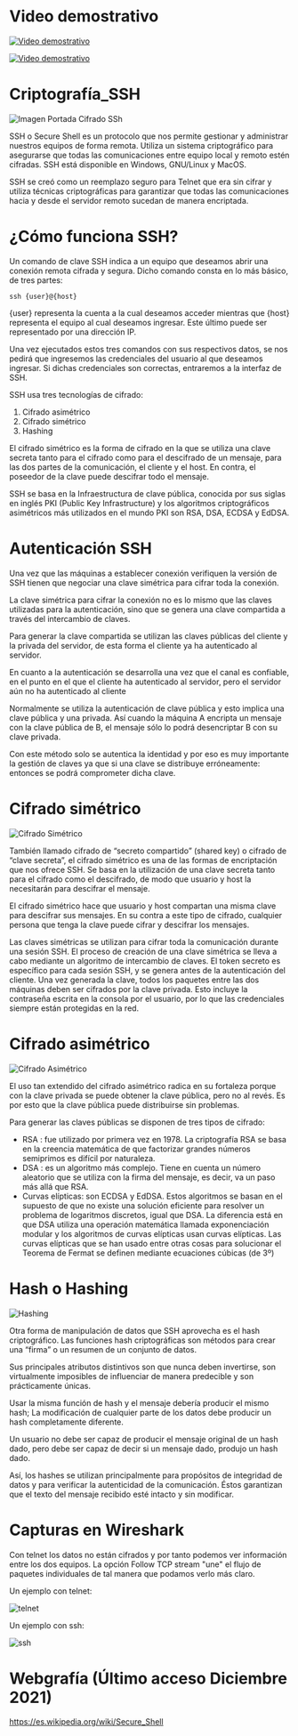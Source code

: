 
# Video demostrativo 
[![Video demostrativo](https://github.com/fernandopaezmartin/Criptografia_SSH/blob/main/imagenes/thumb_crypto_min.png
)](https://youtu.be/ZPLasmX_eUc)

[![Video demostrativo](http://img.youtube.com/vi/ZPLasmX_eUc/0.jpg)](http://www.youtube.com/watch?v=ZPLasmX_eUc)

# Criptografía_SSH
![Imagen Portada Cifrado SSh](https://github.com/fernandopaezmartin/Criptografia_SSH/blob/main/imagenes/ssh_portada.jpg)


SSH o Secure Shell es un protocolo que nos permite gestionar y administrar nuestros equipos de forma remota. Utiliza un sistema criptográfico para asegurarse que todas las comunicaciones entre equipo local y remoto estén cifradas. SSH está disponible en Windows, GNU/Linux y MacOS.

SSH se creó como un reemplazo seguro para Telnet que era sin cifrar y utiliza técnicas criptográficas para garantizar que todas las comunicaciones hacia y desde el servidor remoto sucedan de manera encriptada.

# ¿Cómo funciona SSH?

Un comando de clave SSH indica a un equipo que deseamos abrir una conexión remota cifrada y segura. Dicho comando consta en lo más básico, de tres partes:

`ssh {user}@{host}`

{user} representa la cuenta a la cual deseamos acceder mientras que {host} representa el equipo al cual deseamos ingresar. Este último puede ser representado  por una dirección IP.

Una vez ejecutados estos tres comandos con sus respectivos datos, se nos pedirá que ingresemos las credenciales del usuario al que deseamos ingresar. Si dichas credenciales son correctas, entraremos a la interfaz de SSH.

SSH usa tres tecnologías de cifrado:

1. Cifrado asimétrico
2. Cifrado simétrico
3. Hashing

El cifrado simétrico es la forma de cifrado en la que se utiliza una clave secreta tanto para el cifrado como para el descifrado de un mensaje, para las dos partes de la comunicación, el cliente y el host. En contra, el poseedor de la clave puede descifrar todo el mensaje.

SSH se basa en la Infraestructura de clave pública, conocida por sus siglas en inglés PKI (Public Key Infrastructure) y los algoritmos criptográficos asimétricos más utilizados en el mundo PKI son RSA, DSA, ECDSA y EdDSA.

# Autenticación SSH

Una vez que las máquinas a establecer conexión verifiquen la versión de SSH tienen que negociar una clave simétrica para cifrar toda la conexión.

La clave simétrica para cifrar la conexión no es lo mismo que las claves utilizadas para la autenticación, sino que se genera una clave compartida a través del intercambio de claves.

Para generar la clave compartida se utilizan las claves públicas del cliente y la privada del servidor, de esta forma el cliente ya ha autenticado al servidor.

En cuanto a la autenticación se desarrolla una vez que el canal es confiable, en el punto en el que el cliente ha autenticado al servidor, pero el servidor aún no ha autenticado al cliente

Normalmente se utiliza la autenticación de clave pública y esto implica una clave pública y una privada.
Así cuando la máquina A encripta un mensaje con la clave pública de B, el mensaje sólo lo podrá desencriptar B con su clave privada.

Con este método solo se autentica la identidad y por eso es muy importante la gestión de claves ya que si una clave se distribuye erróneamente: entonces se podrá comprometer dicha clave.

# Cifrado simétrico
![Cifrado Simétrico](https://github.com/fernandopaezmartin/Criptografia_SSH/blob/main/imagenes/cifrado-simetrico.jpg)

También llamado cifrado de “secreto compartido” (shared key) o cifrado de “clave secreta”, el cifrado simétrico es una de las formas de encriptación que nos ofrece SSH. Se basa en la utilización de una clave secreta tanto para el cifrado como el descifrado, de modo que usuario y host la necesitarán para descifrar el mensaje.

El cifrado simétrico hace que usuario y host compartan una misma clave para descifrar sus mensajes. En su contra a este tipo de cifrado, cualquier persona que tenga la clave puede cifrar y descifrar los mensajes.

Las claves simétricas se utilizan para cifrar toda la comunicación durante una sesión SSH. El proceso de creación de una clave simétrica se lleva a cabo mediante un algoritmo de intercambio de claves.
El token secreto es específico para cada sesión SSH, y se genera antes de la autenticación del cliente. Una vez generada la clave, todos los paquetes entre las dos máquinas deben ser cifrados por la clave privada. Esto incluye la contraseña escrita en la consola por el usuario, por lo que las credenciales siempre están protegidas en la red.

# Cifrado asimétrico

![Cifrado Asimétrico](https://github.com/fernandopaezmartin/Criptografia_SSH/blob/main/imagenes/cifrado-asimetrico.jpg)

El uso tan extendido del cifrado asimétrico radica en su fortaleza porque con la clave privada se puede obtener la clave pública, pero no al revés. Es por esto que  la clave pública puede distribuirse sin problemas.

Para generar las claves públicas se disponen de tres tipos de cifrado:

- RSA : fue utilizado por primera vez en 1978. La criptografía RSA se basa en la creencia matemática de que factorizar grandes números semiprimos es difícil por naturaleza.
- DSA : es un algoritmo más complejo. Tiene en cuenta un número aleatorio que se utiliza con la firma del mensaje, es decir, va un paso más allá que RSA.
- Curvas elípticas: son ECDSA y EdDSA. Estos algoritmos se basan en el supuesto de que no existe una solución eficiente para resolver un problema de logaritmos discretos, igual que DSA. La diferencia está en que DSA utiliza una operación matemática llamada exponenciación modular y los algoritmos de curvas elípticas usan curvas elípticas. Las curvas elípticas que se han usado entre otras cosas para solucionar el Teorema de Fermat se definen mediante ecuaciones cúbicas (de 3º)


# Hash o Hashing

![Hashing](https://github.com/fernandopaezmartin/Criptografia_SSH/blob/main/imagenes/ssh-tutorial-hash.jpg)

Otra forma de manipulación de datos que SSH aprovecha es el hash criptográfico. Las funciones hash criptográficas son métodos para crear una “firma” o un resumen de un conjunto de datos.

Sus principales atributos distintivos son que nunca deben invertirse, son virtualmente imposibles de influenciar de manera predecible y son prácticamente únicas.

Usar la misma función de hash y el mensaje debería producir el mismo hash; La modificación de cualquier parte de los datos debe producir un hash completamente diferente.

Un usuario no debe ser capaz de producir el mensaje original de un hash dado, pero debe ser capaz de decir si un mensaje dado, produjo un hash dado.

Así, los hashes se utilizan principalmente para propósitos de integridad de datos y para verificar la autenticidad de la comunicación. Éstos garantizan que el texto del mensaje recibido esté intacto y sin modificar.


# Capturas en Wireshark

Con telnet los datos no están cifrados y por tanto podemos ver información entre los dos equipos. La opción Follow TCP stream "une" el flujo de paquetes individuales de tal manera que podamos verlo más claro.

Un ejemplo con telnet:

![telnet](https://github.com/fernandopaezmartin/Criptografia_SSH/blob/main/imagenes/captura%20wireshark.png)


Un ejemplo con ssh:

![ssh](https://github.com/fernandopaezmartin/Criptografia_SSH/blob/main/imagenes/captura%20wireshark2.png)

# Webgrafía (Último acceso Diciembre 2021)
https://es.wikipedia.org/wiki/Secure_Shell
